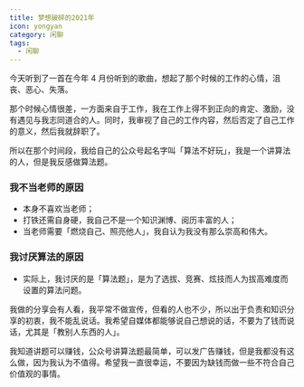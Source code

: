 ```yaml
---
title: 梦想破碎的2021年
icon: yongyan
category: 闲聊
tags:
  - 闲聊
---
```


今天听到了一首在今年 4 月份听到的歌曲，想起了那个时候的工作的心情，沮丧、恶心、失落。

那个时候心情很差，一方面来自于工作，我在工作上得不到正向的肯定、激励，没有遇见与我志同道合的人。同时，我审视了自己的工作内容，然后否定了自己工作的意义，然后我就辞职了。

所以在那个时间段，我给自己的公众号起名字叫「算法不好玩」，我是一个讲算法的人，但是我反感做算法题。

### 我不当老师的原因

- 本身不喜欢当老师；
- 打铁还需自身硬，我自己不是一个知识渊博、阅历丰富的人；
- 当老师需要「燃烧自己、照亮他人」，我自认为我没有那么崇高和伟大。

### 我讨厌算法的原因

- 实际上，我讨厌的是「算法题」，是为了选拔、竞赛、炫技而人为拔高难度而设置的算法问题。

我做的分享会有人看，我平常不做宣传，但看的人也不少，所以出于负责和知识分享的初衷，我不能乱说话。我希望自媒体都能够说自己想说的话，不要为了钱而说话，尤其是「教别人东西的人」。

我知道讲题可以赚钱，公众号讲算法题最简单，可以发广告赚钱，但是我都没有这么做，因为我认为不值得。希望我一直很幸运，不要因为缺钱而做一些不符合自己价值观的事情。
